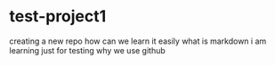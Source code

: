 # test-project1
creating a new repo
how can we learn it
easily 
what is markdown
i am learning 
just for testing
why we use github








